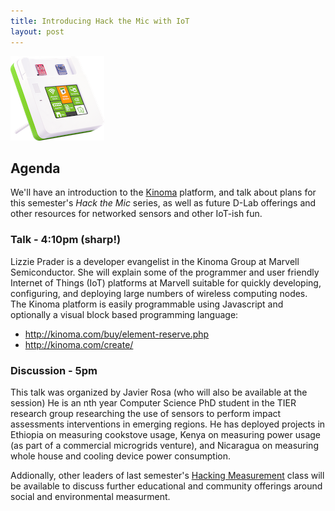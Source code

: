 ```yaml
---
title: Introducing Hack the Mic with IoT
layout: post
---
```

![Kinoma](/hack-the-mic/media/Kinoma-Create_facing-right-showing-sensors_web-res_150px.png)

## Agenda

We'll have an introduction to the [Kinoma](http://kinoma.com/) platform, and talk about plans for this semester's *Hack the Mic* series, as well as future D-Lab offerings and other resources for networked sensors and other IoT-ish fun.

### Talk - 4:10pm (sharp!)

Lizzie Prader is a developer evangelist in the Kinoma Group at Marvell Semiconductor. She will explain some of the programmer and user
friendly Internet of Things (IoT) platforms at Marvell suitable for quickly developing, configuring, and deploying large numbers of wireless computing nodes. The Kinoma platform is easily programmable using Javascript and optionally a visual block based programming language:

- http://kinoma.com/buy/element-reserve.php
- http://kinoma.com/create/

### Discussion - 5pm

This talk was organized by Javier Rosa (who will also be available at the session) He is an nth year Computer Science PhD student in
the TIER research group researching the use of sensors to perform impact assessments interventions in emerging regions. He has deployed
projects in Ethiopia on measuring cookstove usage, Kenya on measuring power usage (as part of a commercial microgrids venture), and
Nicaragua on measuring whole house and cooling device power consumption.

Addionally, other leaders of last semester's [Hacking Measurement](http://hackingmeasurement.berkeley.edu) class will be available to discuss further educational and community offerings around social and environmental measurment.
